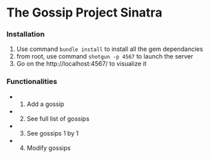 # The Gossip Project Sinatra

### Installation
1. Use command `bundle install` to install all the gem dependancies
2. from root, use command `shotgun -p 4567` to launch the server
3. Go on the http://localhost:4567/ to visualize it


### Functionalities

- 1. Add a gossip
- 2. See full list of gossips
- 3. See gossips 1 by 1
- 4. Modify gossips
